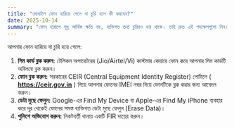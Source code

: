 ```yaml
---
title: "মোবাইল ফোন হারিয়ে গেলে বা চুরি হলে কী করবেন?"
date: 2025-10-14
summary: "ফোন হারালে শুধু আর্থিক ক্ষতি নয়, ব্যক্তিগত তথ্য চুরিরও ভয় থাকে। তাই দ্রুত এই পদক্ষেপগুলো নিন।"
---
```


আপনার ফোন হারিয়ে বা চুরি হয়ে গেলে:

1.  **সিম কার্ড ব্লক করুন:** টেলিকম অপারেটরের (Jio/Airtel/Vi) কাস্টমার কেয়ারে ফোন করে আপনার সিম কার্ডটি অবিলম্বে ব্লক করুন।
2.  **ফোন ব্লক করুন:** সরকারের CEIR (Central Equipment Identity Register) পোর্টালে ( **https://ceir.gov.in** ) গিয়ে আপনার ফোনের IMEI নম্বর দিয়ে ফোনটিকে ব্লক করার জন্য আবেদন করুন।
3.  **ডেটা মুছে ফেলুন:** Google-এর Find My Device বা Apple-এর Find My iPhone ব্যবহার করে দূর থেকেই ফোনের সমস্ত ব্যক্তিগত ডেটা মুছে ফেলুন (Erase Data)।
4.  **পুলিশে অভিযোগ করুন:** নিকটবর্তী থানায় একটি FIR দায়ের করুন।
